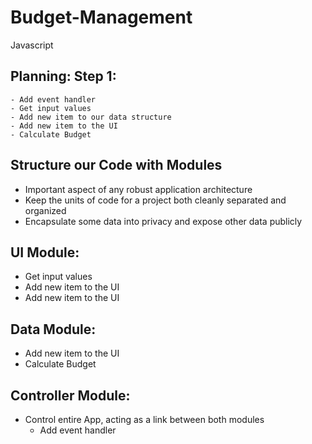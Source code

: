 # Budget-Management
Javascript


## Planning: Step 1:

    - Add event handler
    - Get input values
    - Add new item to our data structure
    - Add new item to the UI
    - Calculate Budget

## Structure our Code with Modules

  - Important aspect of any robust application architecture
  - Keep the units of code for a project both cleanly separated and organized
  - Encapsulate some data into privacy and expose other data publicly


## UI Module:
  - Get input values
  - Add new item to the UI
  - Add new item to the UI

## Data Module:
  - Add new item to the UI
  - Calculate Budget

## Controller Module:
- Control entire App, acting as a link between both modules
  - Add event handler
